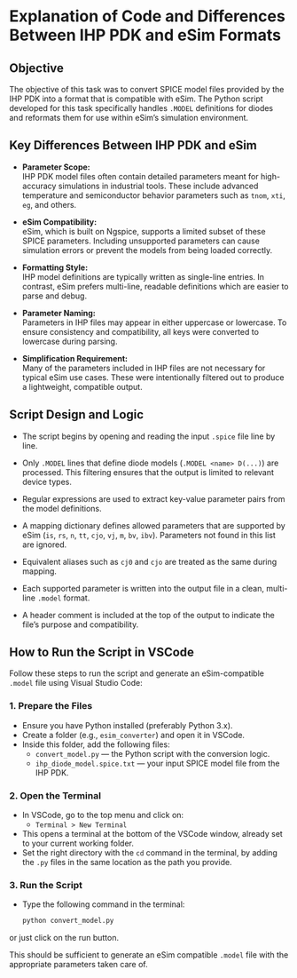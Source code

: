 # Explanation of Code and Differences Between IHP PDK and eSim Formats

## Objective

The objective of this task was to convert SPICE model files provided by the IHP PDK into a format that is compatible with eSim. The Python script developed for this task specifically handles `.MODEL` definitions for diodes and reformats them for use within eSim’s simulation environment.

## Key Differences Between IHP PDK and eSim

- **Parameter Scope:**  
  IHP PDK model files often contain detailed parameters meant for high-accuracy simulations in industrial tools. These include advanced temperature and semiconductor behavior parameters such as `tnom`, `xti`, `eg`, and others.

- **eSim Compatibility:**  
  eSim, which is built on Ngspice, supports a limited subset of these SPICE parameters. Including unsupported parameters can cause simulation errors or prevent the models from being loaded correctly.

- **Formatting Style:**  
  IHP model definitions are typically written as single-line entries. In contrast, eSim prefers multi-line, readable definitions which are easier to parse and debug.

- **Parameter Naming:**  
  Parameters in IHP files may appear in either uppercase or lowercase. To ensure consistency and compatibility, all keys were converted to lowercase during parsing.

- **Simplification Requirement:**  
  Many of the parameters included in IHP files are not necessary for typical eSim use cases. These were intentionally filtered out to produce a lightweight, compatible output.

## Script Design and Logic

- The script begins by opening and reading the input `.spice` file line by line.

- Only `.MODEL` lines that define diode models (`.MODEL <name> D(...)`) are processed. This filtering ensures that the output is limited to relevant device types.

- Regular expressions are used to extract key-value parameter pairs from the model definitions.

- A mapping dictionary defines allowed parameters that are supported by eSim (`is`, `rs`, `n`, `tt`, `cjo`, `vj`, `m`, `bv`, `ibv`). Parameters not found in this list are ignored.

- Equivalent aliases such as `cj0` and `cjo` are treated as the same during mapping.

- Each supported parameter is written into the output file in a clean, multi-line `.model` format.

- A header comment is included at the top of the output to indicate the file’s purpose and compatibility.

## How to Run the Script in VSCode

Follow these steps to run the script and generate an eSim-compatible `.model` file using Visual Studio Code:

### 1. Prepare the Files

- Ensure you have Python installed (preferably Python 3.x).
- Create a folder (e.g., `esim_converter`) and open it in VSCode.
- Inside this folder, add the following files:
  - `convert_model.py` — the Python script with the conversion logic.
  - `ihp_diode_model.spice.txt` — your input SPICE model file from the IHP PDK.

### 2. Open the Terminal

- In VSCode, go to the top menu and click on:
  - `Terminal > New Terminal`
- This opens a terminal at the bottom of the VSCode window, already set to your current working folder.
- Set the right directory with the `cd` command in the terminal, by adding the `.py` files in the same location as the path you provide.

### 3. Run the Script

- Type the following command in the terminal:
  ```bash
  python convert_model.py
or just click on the run button.

This should be sufficient to generate an eSim compatible `.model` file with the appropriate parameters taken care of.
